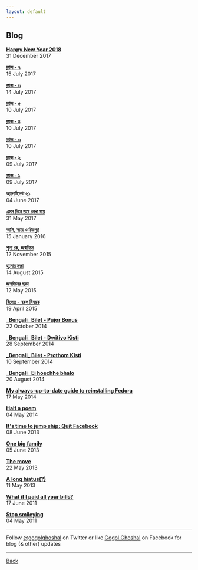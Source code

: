 ```yaml
---
layout: default
---
```


## Blog

[**Happy New Year 2018**](posts/2017-12-31-happy-new-year)  
31 December 2017

[**ফ্রান্স - ৭**](posts/2017-07-15-France-7)  
15 July 2017

[**ফ্রান্স - ৬**](posts/2017-07-14-France-6)  
14 July 2017

[**ফ্রান্স - ৫**](posts/2017-07-10-France-5)  
10 July 2017

[**ফ্রান্স - ৪**](posts/2017-07-10-France-4)  
10 July 2017

[**ফ্রান্স - ৩**](posts/2017-07-10-France-3)  
10 July 2017

[**ফ্রান্স - ২**](posts/2017-07-09-France-2)  
09 July 2017

[**ফ্রান্স - ১**](posts/2017-07-09-France-1)  
09 July 2017

[**অ্যাপার্টমেন্ট ৬১**](posts/2017-06-04-gaan-golpo)  
04 June 2017  

[**এমন দিনে তবে লেখা যায়**](posts/2017-05-31-emono-diney)  
31 May 2017  

[**আমি, স্যার ও চিত্রগুপ্ত**](posts/2016-01-15-chitrogupto)  
15 January 2016  

[**শূন্য কে, জন্মদিনে**](posts/2015-11-12-shunyo-publication)  
12 November 2015  

[**হুলোর নক্সা**](posts/2015-08-14-hulor-noksha)  
14 August 2015  

[**জন্মদিনের ছড়া**](posts/2015-05-12-jonmodiner-chhora)  
12 May 2015  

[**বিলেত - বরফ বিষয়ক**](posts/2015-04-19-ishnow)  
19 April 2015  

[**\_Bengali\_ Bilet - Pujor Bonus**](posts/2014-10-22-bilet-pujo)  
22 October 2014  

[**\_Bengali\_ Bilet - Dwitiyo Kisti**](posts/2014-09-28-bilet-second)  
28 September 2014  

[**\_Bengali\_ Bilet - Prothom Kisti**](posts/2014-09-10-bilet-first)  
10 September 2014  

[**\_Bengali\_ Ei hoechhe bhalo**](posts/2014-08-20-announce-bengali)  
20 August 2014  

[**My always-up-to-date guide to reinstalling Fedora**](posts/2014-05-17-my-always-up-to-date-guide-to-reinstalling-fedora)  
17 May 2014  

[**Half a poem**](posts/2014-05-04-half-a-poem)  
04 May 2014  

[**It's time to jump ship: Quit Facebook**](posts/2013-06-08-quit-facebook)  
08 June 2013  

[**One big family**](posts/2013-06-05-one-big-family)  
05 June 2013  

[**The move**](posts/2013-05-22-the-move)  
22 May 2013  

[**A long hiatus(?)**](posts/2013-05-11-a-long-hiatus)  
11 May 2013  

[**What if I paid all your bills?**](posts/2011-06-17-what-if-i-paid-all-your-bills)  
17 June 2011  

[**Stop smileying**](posts/2011-05-04-stop-smileying)  
04 May 2011  


* * *

Follow [@gogolghoshal](https://twitter.com/gogolghoshal) on Twitter or like [Gogol Ghoshal](https://www.facebook.com/GogolGhoshal) on Facebook for blog (& other) updates

* * *

[Back](./)
